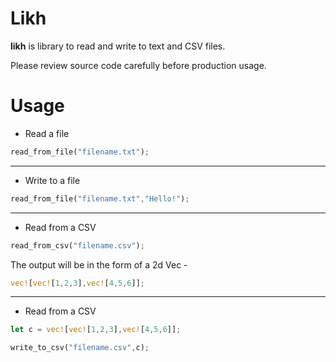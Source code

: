 # Likh

**likh** is library to read and write to text and CSV files.

Please review source code carefully before production usage.
# Usage

- Read a file

```rust 
read_from_file("filename.txt");
```
---

- Write to a file

```rust 
read_from_file("filename.txt","Hello!");
```
---

- Read from a CSV

```rust 
read_from_csv("filename.csv");
```

The output will be in the form of a 2d Vec -

```rust
vec![vec![1,2,3],vec![4,5,6]];
```
---

- Read from a CSV

```rust 
let c = vec![vec![1,2,3],vec![4,5,6]];

write_to_csv("filename.csv",c);
```

